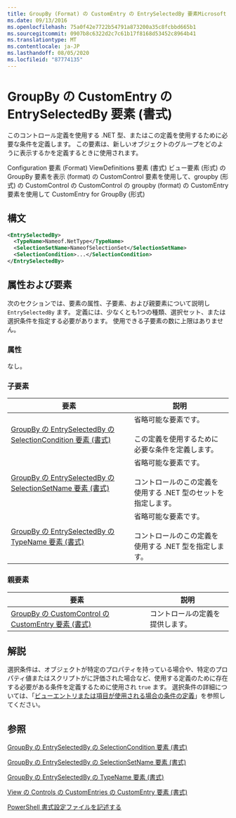 ```yaml
---
title: GroupBy (Format) の CustomEntry の EntrySelectedBy 要素Microsoft Docs
ms.date: 09/13/2016
ms.openlocfilehash: 75a0f42e7722b54791a873200a35c8fcbbd665b1
ms.sourcegitcommit: 0907b8c6322d2c7c61b17f8168d53452c8964b41
ms.translationtype: MT
ms.contentlocale: ja-JP
ms.lasthandoff: 08/05/2020
ms.locfileid: "87774135"
---
```

# <a name="entryselectedby-element-for-customentry-for-groupby-format"></a>GroupBy の CustomEntry の EntrySelectedBy 要素 (書式)

このコントロール定義を使用する .NET 型、またはこの定義を使用するために必要な条件を定義します。 この要素は、新しいオブジェクトのグループをどのように表示するかを定義するときに使用されます。

Configuration 要素 (Format) ViewDefinitions 要素 (書式) ビュー要素 (形式) の GroupBy 要素を表示 (format) の CustomControl 要素を使用して、groupby (形式) の CustomControl の CustomControl の groupby (format) の CustomEntry 要素を使用して CustomEntry for GroupBy (形式)

## <a name="syntax"></a>構文

```xml
<EntrySelectedBy>
  <TypeName>Nameof.NetType</TypeName>
  <SelectionSetName>NameofSelectionSet</SelectionSetName>
  <SelectionCondition>...</SelectionCondition>
</EntrySelectedBy>
```

## <a name="attributes-and-elements"></a>属性および要素

次のセクションでは、要素の属性、子要素、および親要素について説明し `EntrySelectedBy` ます。 定義には、少なくとも1つの種類、選択セット、または選択条件を指定する必要があります。 使用できる子要素の数に上限はありません。

### <a name="attributes"></a>属性

なし。

### <a name="child-elements"></a>子要素

|要素|説明|
|-------------|-----------------|
|[GroupBy の EntrySelectedBy の SelectionCondition 要素 (書式)](./selectioncondition-element-for-entryselectedby-for-groupby-format.md)|省略可能な要素です。<br /><br /> この定義を使用するために必要な条件を定義します。|
|[GroupBy の EntrySelectedBy の SelectionSetName 要素 (書式)](./selectionsetname-element-for-entryselectedby-for-groupby-format.md)|省略可能な要素です。<br /><br /> コントロールのこの定義を使用する .NET 型のセットを指定します。|
|[GroupBy の EntrySelectedBy の TypeName 要素 (書式)](./typename-element-for-entryselectedby-for-groupby-format.md)|省略可能な要素です。<br /><br /> コントロールのこの定義を使用する .NET 型を指定します。|

### <a name="parent-elements"></a>親要素

|要素|説明|
|-------------|-----------------|
|[GroupBy の CustomControl の CustomEntry 要素 (書式)](./customentry-element-for-customcontrol-for-groupby-format.md)|コントロールの定義を提供します。|

## <a name="remarks"></a>解説

選択条件は、オブジェクトが特定のプロパティを持っている場合や、特定のプロパティ値またはスクリプトがに評価された場合など、使用する定義のために存在する必要がある条件を定義するために使用され `true` ます。 選択条件の詳細については、「[ビューエントリまたは項目が使用される場合の条件の定義](./defining-conditions-for-displaying-data.md)」を参照してください。

## <a name="see-also"></a>参照

[GroupBy の EntrySelectedBy の SelectionCondition 要素 (書式)](./selectioncondition-element-for-entryselectedby-for-groupby-format.md)

[GroupBy の EntrySelectedBy の SelectionSetName 要素 (書式)](./selectionsetname-element-for-entryselectedby-for-groupby-format.md)

[GroupBy の EntrySelectedBy の TypeName 要素 (書式)](./typename-element-for-entryselectedby-for-groupby-format.md)

[View の Controls の CustomEntries の CustomEntry 要素 (書式)](./customentry-element-for-customentries-for-controls-for-view-format.md)

[PowerShell 書式設定ファイルを記述する](./writing-a-powershell-formatting-file.md)
